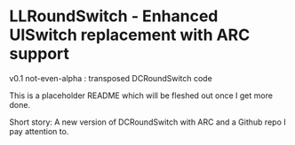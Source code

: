 LLRoundSwitch - Enhanced UISwitch replacement with ARC support
==============================================================

v0.1 not-even-alpha : transposed DCRoundSwitch code

This is a placeholder README which will be fleshed out once I get more done.

Short story: A new version of DCRoundSwitch with ARC and a Github repo I pay attention to. 
